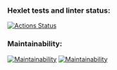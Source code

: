 ### Hexlet tests and linter status:
[![Actions Status](https://github.com/MirrexOne/java-project-78/actions/workflows/hexlet-check.yml/badge.svg)](https://github.com/MirrexOne/java-project-78/actions)

### Maintainability:
[![Maintainability](https://api.codeclimate.com/v1/badges/358d4c2285b0df0dda67/maintainability)](https://codeclimate.com/github/MirrexOne/java-project-78/maintainability)
[![Maintainability](https://api.codeclimate.com/v1/badges/358d4c2285b0df0dda67/maintainability)](https://codeclimate.com/github/MirrexOne/java-project-78/maintainability)
